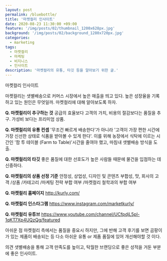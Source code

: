 ```yaml
---
layout: post
permalink: /bluebottle/
title: '마켓컬리 인사이트'
date: 2020-08-23 11:30:00 +09:00
feature: '/img/posts/02/thumbnail_1200x628px.jpg'
background: '/img/posts/02/background_1280x720px.jpg'
categories:
  - marketing
tags:
  - 마켓컬리
  - 마케팅
  - 비지니스
  - 인사이트
description: '마켓컬리의 유통, 타깃 등을 알아보기 위한 글.'
---
```

마켓컬리 인사이트

마켓컬리는 샛별배송으로 커머스 시장에서 높은 매출을 띄고 있다. 높은 성장율을 기록하고 있는 원인은 무엇일까. 마켓컬리에 대해 알아보도록 하자.

**Q. 마켓컬리이 추구하는 것**
공급의 효율보다 고객의 가치, 비용의 절감보다는 품질을 추구. 가성비 보다는 프리미엄 상품.

**Q. 마켓컬리의 유통 컨셉**
'무조건 빠르게 배송한다'가 아니라 '고객이 가장 편한 시간에 가장 신선한 상태로 식품을 받아볼 수 있게 한다'.
이를 위해 농장에서 식탁에 이르는 시간인 '팜 투 테이블 (Farm to Table)'시간을 줄여야 했고, 마침내 샛별배송 방식을 도출.

**Q. 마켓컬리의 타깃**
좋은 품질에 대한 선호도가 높은 사람들 때문에 물건을 입점하는 데 신중하다.

**Q. 마켓컬리의 상품 선정 기준**
안정성, 상업성, 디자인 및 콘텐츠 부합성, 맛, 회사의 고객 /상품 /카테고리 /마케팅 전략 부합 여부 /마켓컬리 철학과의 부합 여부

**Q. 마켓컬리 홈페이지**
http://kurly.com/

**Q. 마켓컬리 인스타그램**
https://www.instagram.com/marketkurly/

**Q. 마켓컬리 유튜브**
https://www.youtube.com/channel/UCfpdjL5pl-1qKT7Xp4UQzQg/featured

아쉬운 점
마켓컬리 측에서는 품질을 중요시 하지만, 그에 반해 고객 후기를 보면 곰팡이가 있는 제품이 배송되는 등 다소 아쉬운 유통 or 제품 품질에 있어 개선해야할 것 이다.

의견
샛별배송을 통해 고객 만족도를 높이고, 탁월한 브랜딩으로 좋은 성적을 거둔 부분에 좋은 인사이트.
